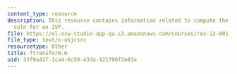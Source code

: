 ```yaml
---
content_type: resource
description: This resource contains information related to compute the D'Almebert
  soln for an IVP.
file: https://ol-ocw-studio-app-qa.s3.amazonaws.com/courses/res-12-001-topics-in-fluid-dynamics-spring-2010/33f9a41f1ca46c5043da121796f2e83a_ftransform.m
file_type: text/x-objcsrc
resourcetype: Other
title: ftransform.m
uid: 33f9a41f-1ca4-6c50-43da-121796f2e83a
---
```

